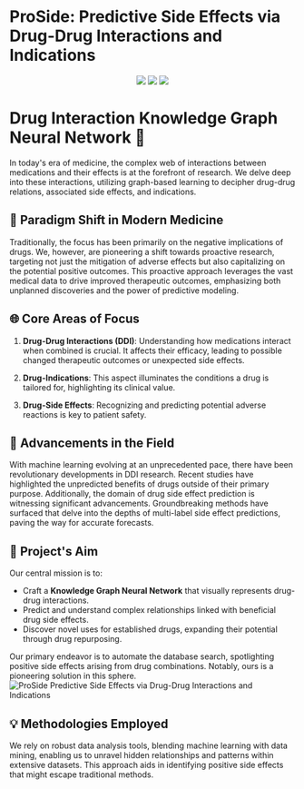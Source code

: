 # ProSide: Predictive Side Effects via Drug-Drug Interactions and Indications

<p align="center">
      <a href="https://www.python.org/">
        <img src="https://img.shields.io/badge/Python-3.5-ff69b4.svg" /></a>
       <a href= "https://pytorch.org/">
        <img src="https://img.shields.io/badge/PyTorch-1.3-2BAF2B.svg" /></a>
       <a href= "https://opensource.org/licenses/MIT">
        <img src="https://img.shields.io/badge/License-MIT-yellow.svg" /></a>

</p>

# Drug Interaction Knowledge Graph Neural Network 🧬

In today's era of medicine, the complex web of interactions between medications and their effects is at the forefront of research. We delve deep into these interactions, utilizing graph-based learning to decipher drug-drug relations, associated side effects, and indications.

## 🌟 Paradigm Shift in Modern Medicine

Traditionally, the focus has been primarily on the negative implications of drugs. We, however, are pioneering a shift towards proactive research, targeting not just the mitigation of adverse effects but also capitalizing on the potential positive outcomes. This proactive approach leverages the vast medical data to drive improved therapeutic outcomes, emphasizing both unplanned discoveries and the power of predictive modeling.

## 🌐 Core Areas of Focus

1. **Drug-Drug Interactions (DDI)**: Understanding how medications interact when combined is crucial. It affects their efficacy, leading to possible changed therapeutic outcomes or unexpected side effects.
   
2. **Drug-Indications**: This aspect illuminates the conditions a drug is tailored for, highlighting its clinical value.
   
3. **Drug-Side Effects**: Recognizing and predicting potential adverse reactions is key to patient safety.

## 🚀 Advancements in the Field

With machine learning evolving at an unprecedented pace, there have been revolutionary developments in DDI research. Recent studies have highlighted the unpredicted benefits of drugs outside of their primary purpose. Additionally, the domain of drug side effect prediction is witnessing significant advancements. Groundbreaking methods have surfaced that delve into the depths of multi-label side effect predictions, paving the way for accurate forecasts.

## 🎯 Project's Aim

Our central mission is to:

- Craft a **Knowledge Graph Neural Network** that visually represents drug-drug interactions.
- Predict and understand complex relationships linked with beneficial drug side effects.
- Discover novel uses for established drugs, expanding their potential through drug repurposing.

Our primary endeavor is to automate the database search, spotlighting positive side effects arising from drug combinations. Notably, ours is a pioneering solution in this sphere.
![ProSide Predictive Side Effects via Drug-Drug Interactions and Indications](https://github.com/ilatifa7/ProSide/assets/119275110/e464c182-7e74-4c66-b7eb-74891b907018)


## 💡 Methodologies Employed

We rely on robust data analysis tools, blending machine learning with data mining, enabling us to unravel hidden relationships and patterns within extensive datasets. This approach aids in identifying positive side effects that might escape traditional methods.
